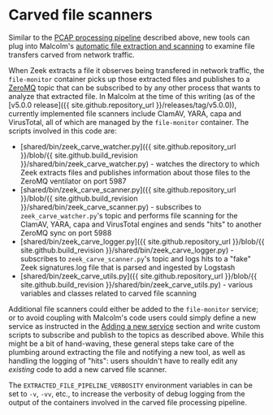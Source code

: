 # <a name="Scanners"></a>Carved file scanners

Similar to the [PCAP processing pipeline](contributing-pcap.md#PCAP) described above, new tools can plug into Malcolm's [automatic file extraction and scanning](file-scanning.md#ZeekFileExtraction) to examine file transfers carved from network traffic.

When Zeek extracts a file it observes being transfered in network traffic, the `file-monitor` container picks up those extracted files and publishes to a [ZeroMQ](https://zeromq.org/) topic that can be subscribed to by any other process that wants to analyze that extracted file. In Malcolm at the time of this writing (as of the [v5.0.0 release]({{ site.github.repository_url }}/releases/tag/v5.0.0)), currently implemented file scanners include ClamAV, YARA, capa and VirusTotal, all of which are managed by the `file-monitor` container. The scripts involved in this code are:

* [shared/bin/zeek_carve_watcher.py]({{ site.github.repository_url }}/blob/{{ site.github.build_revision }}/shared/bin/zeek_carve_watcher.py) - watches the directory to which Zeek extracts files and publishes information about those files to the ZeroMQ ventilator on port 5987
* [shared/bin/zeek_carve_scanner.py]({{ site.github.repository_url }}/blob/{{ site.github.build_revision }}/shared/bin/zeek_carve_scanner.py) - subscribes to `zeek_carve_watcher.py`'s topic and performs file scanning for the ClamAV, YARA, capa and VirusTotal engines and sends "hits" to another ZeroMQ sync on port 5988
* [shared/bin/zeek_carve_logger.py]({{ site.github.repository_url }}/blob/{{ site.github.build_revision }}/shared/bin/zeek_carve_logger.py) - subscribes to `zeek_carve_scanner.py`'s topic and logs hits to a "fake" Zeek signatures.log file that is parsed and ingested by Logstash
* [shared/bin/zeek_carve_utils.py]({{ site.github.repository_url }}/blob/{{ site.github.build_revision }}/shared/bin/zeek_carve_utils.py) - various variables and classes related to carved file scanning

Additional file scanners could either be added to the `file-monitor` service; or to avoid coupling with Malcolm's code users could simply define a new service as instructed in the [Adding a new service](contributing-new-image.md#NewImage) section and write custom scripts to subscribe and publish to the topics as described above. While this might be a bit of hand-waving, these general steps take care of the plumbing around extracting the file and notifying a new tool, as well as handling the logging of "hits": users shouldn't have to really edit any *existing* code to add a new carved file scanner.

The `EXTRACTED_FILE_PIPELINE_VERBOSITY` environment variables in can be set to `-v`, `-vv`, etc., to increase the verbosity of debug logging from the output of the containers involved in the carved file processing pipeline.